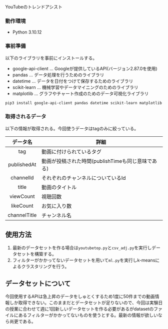 YouTubeのトレンドアシスト


### 動作環境
- Python 3.10.12

### 事前準備
以下のライブラリを事前にインストールする。
- google-api-client … Googleが提供しているAPI(バージョン2.87.0を使用)
- pandas ... データ処理を行うためのライブラリ
- datetime … データを日付をつけて保存するためのライブラリ
- scikit-learn ... 機械学習やデータマイニングのためのライブラリ
- matplotlib ... グラフやチャート作成のためのデータ可視化ライブラリ

```sh
pip3 install google-api-client pandas datetime scikit-learn matplotlib 
```


### 取得されるデータ
以下の情報が取得される。今回使うデータはtagのみに絞っている。

| データ名         | 詳細                              |
|:------------:|---------------------------------|
| tag          | 動画に付けられているタグ                    |
| publishedAt  | 動画が投稿された時間(publishTimeも同じ意味である) |
| channelId    | それぞれのチャンネルについているId              |
| title        | 動画のタイトル                         |
| viewCount    | 視聴回数                            |
| likeCount    | お気に入り数                          |
| channelTitle | チャンネル名                          |

## 使用方法
1. 最新のデータセットを作る場合は`youtubetop.py`と`csv_adj.py`を実行しデータセットを構築する。
2. フィルターがかかってないデータセットを用いて`ml.py`を実行しk-meansによるクラスタリングを行う。

## データセットについて
今回使用するAPIは急上昇のデータをしゅとくするため1度に50件までの動画情報しか取得できない。このままだとデータセットが足りないので、今回は実験日の授業に合わせて週に1回新しいデータセットを作る必要があるがdatasetのファイルにあるフィルターがかかってないものを使うとする。最新の情報が欲しいなら尚更である。
